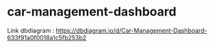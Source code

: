 # car-management-dashboard
Link dbdiagram :
https://dbdiagram.io/d/Car-Management-Dashboard-633f91a0f0018a1c5fb253b2